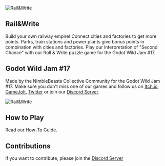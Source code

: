 ![Rail&Write](https://img.itch.zone/aW1nLzI4ODAxODAucG5n/original/hQ60nt.png)

## Rail&Write
Build your own railway empire! Connect cities and factories to get more points. Parks, train stations and power plants give bonus points in combination with cities and factories.
Play our interpretation of "Second Chance" with our Roll & Write puzzle game for the Godot Wild Jam #17.

## Godot Wild Jam #17
Made by the NimbleBeasts Collective Community for the Godot Wild Jam #17.
Make sure you don't miss one of our games and follow us on [Itch.io](https://nimblebeasts.itch.io/), [GameJolt](https://gamejolt.com/@NimbleBeasts), [Twitter](https://twitter.com/nimblebeasts) or join our [Discord Server](https://discord.gg/PW7EWVq).

![Rail&Write](https://img.itch.zone/aW1hZ2UvNTUwODIyLzI4OTE0NDEucG5n/347x500/yR1Gr7.png)

## How to Play
Read our [How-To](https://github.com/NimbleBeasts/GodotWildJam17/wiki) Guide.

## Contributions
If you want to contribute, please join the [Discord Server](https://discord.gg/PW7EWVq)
